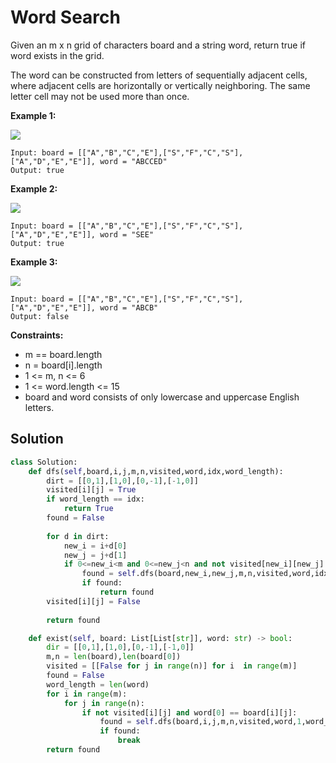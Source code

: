<h1>Word Search</h1>

<p>
Given an m x n grid of characters board and a string word, return true if word exists in the grid.

The word can be constructed from letters of sequentially adjacent cells, where adjacent cells are horizontally or vertically neighboring. The same letter cell may not be used more than once.

</p>

<b>Example 1:</b>

<img src="https://assets.leetcode.com/uploads/2020/11/04/word2.jpg">

    Input: board = [["A","B","C","E"],["S","F","C","S"],["A","D","E","E"]], word = "ABCCED"
    Output: true
    
<b>Example 2:</b>

<img src="https://assets.leetcode.com/uploads/2020/11/04/word-1.jpg">

    Input: board = [["A","B","C","E"],["S","F","C","S"],["A","D","E","E"]], word = "SEE"
    Output: true
    
<b>Example 3:</b>

<img src="https://assets.leetcode.com/uploads/2020/10/15/word3.jpg">

    Input: board = [["A","B","C","E"],["S","F","C","S"],["A","D","E","E"]], word = "ABCB"
    Output: false

<b>Constraints:</b>

- m == board.length
- n = board[i].length
- 1 <= m, n <= 6
- 1 <= word.length <= 15
- board and word consists of only lowercase and uppercase English letters.

<h2>Solution</h2>

```python
class Solution:
    def dfs(self,board,i,j,m,n,visited,word,idx,word_length):
        dirt = [[0,1],[1,0],[0,-1],[-1,0]]
        visited[i][j] = True
        if word_length == idx:
            return True
        found = False
        
        for d in dirt:
            new_i = i+d[0]
            new_j = j+d[1]
            if 0<=new_i<m and 0<=new_j<n and not visited[new_i][new_j] and board[new_i][new_j] == word[idx]:
                found = self.dfs(board,new_i,new_j,m,n,visited,word,idx+1,word_length) or found
                if found:
                    return found
        visited[i][j] = False
        
        return found

    def exist(self, board: List[List[str]], word: str) -> bool:
        dir = [[0,1],[1,0],[0,-1],[-1,0]]
        m,n = len(board),len(board[0])
        visited = [[False for j in range(n)] for i  in range(m)]
        found = False
        word_length = len(word)
        for i in range(m):
            for j in range(n):
                if not visited[i][j] and word[0] == board[i][j]:
                    found = self.dfs(board,i,j,m,n,visited,word,1,word_length) or found
                    if found:
                        break
        return found
```
